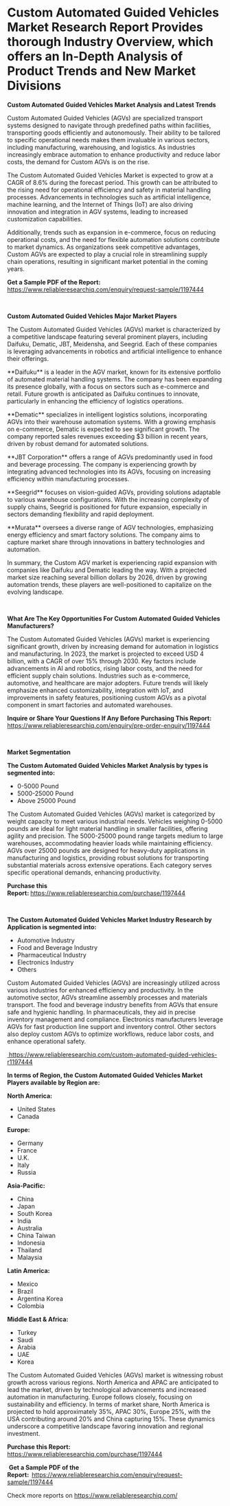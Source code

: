 <p><h1>Custom Automated Guided Vehicles Market Research Report Provides thorough Industry Overview, which offers an In-Depth Analysis of Product Trends and New Market Divisions</h1></p><p><strong>Custom Automated Guided Vehicles Market Analysis and Latest Trends</strong></p>
<p><p>Custom Automated Guided Vehicles (AGVs) are specialized transport systems designed to navigate through predefined paths within facilities, transporting goods efficiently and autonomously. Their ability to be tailored to specific operational needs makes them invaluable in various sectors, including manufacturing, warehousing, and logistics. As industries increasingly embrace automation to enhance productivity and reduce labor costs, the demand for Custom AGVs is on the rise.</p><p>The Custom Automated Guided Vehicles Market is expected to grow at a CAGR of 8.6% during the forecast period. This growth can be attributed to the rising need for operational efficiency and safety in material handling processes. Advancements in technologies such as artificial intelligence, machine learning, and the Internet of Things (IoT) are also driving innovation and integration in AGV systems, leading to increased customization capabilities.</p><p>Additionally, trends such as expansion in e-commerce, focus on reducing operational costs, and the need for flexible automation solutions contribute to market dynamics. As organizations seek competitive advantages, Custom AGVs are expected to play a crucial role in streamlining supply chain operations, resulting in significant market potential in the coming years.</p></p>
<p><strong>Get a Sample PDF of the Report:&nbsp;</strong> <a href="https://www.reliableresearchiq.com/enquiry/request-sample/1197444?utm_campaign=1842&utm_medium=2&utm_source=Github&utm_content=ia&utm_term=28022025&utm_id=custom-automated-guided-vehicles">https://www.reliableresearchiq.com/enquiry/request-sample/1197444</a></p>
<p>&nbsp;</p>
<p><strong>Custom Automated Guided Vehicles Major Market Players</strong></p>
<p><p>The Custom Automated Guided Vehicles (AGVs) market is characterized by a competitive landscape featuring several prominent players, including Daifuku, Dematic, JBT, Meidensha, and Seegrid. Each of these companies is leveraging advancements in robotics and artificial intelligence to enhance their offerings.</p><p>**Daifuku** is a leader in the AGV market, known for its extensive portfolio of automated material handling systems. The company has been expanding its presence globally, with a focus on sectors such as e-commerce and retail. Future growth is anticipated as Daifuku continues to innovate, particularly in enhancing the efficiency of logistics operations.</p><p>**Dematic** specializes in intelligent logistics solutions, incorporating AGVs into their warehouse automation systems. With a growing emphasis on e-commerce, Dematic is expected to see significant growth. The company reported sales revenues exceeding $3 billion in recent years, driven by robust demand for automated solutions.</p><p>**JBT Corporation** offers a range of AGVs predominantly used in food and beverage processing. The company is experiencing growth by integrating advanced technologies into its AGVs, focusing on increasing efficiency within manufacturing processes.</p><p>**Seegrid** focuses on vision-guided AGVs, providing solutions adaptable to various warehouse configurations. With the increasing complexity of supply chains, Seegrid is positioned for future expansion, especially in sectors demanding flexibility and rapid deployment.</p><p>**Murata** oversees a diverse range of AGV technologies, emphasizing energy efficiency and smart factory solutions. The company aims to capture market share through innovations in battery technologies and automation.</p><p>In summary, the Custom AGV market is experiencing rapid expansion with companies like Daifuku and Dematic leading the way. With a projected market size reaching several billion dollars by 2026, driven by growing automation trends, these players are well-positioned to capitalize on the evolving landscape.</p></p>
<p>&nbsp;</p>
<p><strong>What Are The Key Opportunities For Custom Automated Guided Vehicles Manufacturers?</strong></p>
<p><p>The Custom Automated Guided Vehicles (AGVs) market is experiencing significant growth, driven by increasing demand for automation in logistics and manufacturing. In 2023, the market is projected to exceed USD 4 billion, with a CAGR of over 15% through 2030. Key factors include advancements in AI and robotics, rising labor costs, and the need for efficient supply chain solutions. Industries such as e-commerce, automotive, and healthcare are major adopters. Future trends will likely emphasize enhanced customizability, integration with IoT, and improvements in safety features, positioning custom AGVs as a pivotal component in smart factories and automated warehouses.</p></p>
<p><strong>Inquire or Share Your Questions If Any Before Purchasing This Report:</strong> <a href="https://www.reliableresearchiq.com/enquiry/pre-order-enquiry/1197444?utm_campaign=1842&utm_medium=2&utm_source=Github&utm_content=ia&utm_term=28022025&utm_id=custom-automated-guided-vehicles">https://www.reliableresearchiq.com/enquiry/pre-order-enquiry/1197444</a></p>
<p>&nbsp;</p>
<p><strong>Market Segmentation</strong></p>
<p><strong>The Custom Automated Guided Vehicles Market Analysis by types is segmented into:</strong></p>
<p><ul><li>0-5000 Pound</li><li>5000-25000 Pound</li><li>Above 25000 Pound</li></ul></p>
<p><p>The Custom Automated Guided Vehicles (AGVs) market is categorized by weight capacity to meet various industrial needs. Vehicles weighing 0-5000 pounds are ideal for light material handling in smaller facilities, offering agility and precision. The 5000-25000 pound range targets medium to large warehouses, accommodating heavier loads while maintaining efficiency. AGVs over 25000 pounds are designed for heavy-duty applications in manufacturing and logistics, providing robust solutions for transporting substantial materials across extensive operations. Each category serves specific operational demands, enhancing productivity.</p></p>
<p><strong>Purchase this Report:&nbsp;</strong><a href="https://www.reliableresearchiq.com/purchase/1197444?utm_campaign=1842&utm_medium=2&utm_source=Github&utm_content=ia&utm_term=28022025&utm_id=custom-automated-guided-vehicles">https://www.reliableresearchiq.com/purchase/1197444</a></p>
<p>&nbsp;</p>
<p><strong>The Custom Automated Guided Vehicles Market Industry Research by Application is segmented into:</strong></p>
<p><ul><li>Automotive Industry</li><li>Food and Beverage Industry</li><li>Pharmaceutical Industry</li><li>Electronics Industry</li><li>Others</li></ul></p>
<p><p>Custom Automated Guided Vehicles (AGVs) are increasingly utilized across various industries for enhanced efficiency and productivity. In the automotive sector, AGVs streamline assembly processes and materials transport. The food and beverage industry benefits from AGVs that ensure safe and hygienic handling. In pharmaceuticals, they aid in precise inventory management and compliance. Electronics manufacturers leverage AGVs for fast production line support and inventory control. Other sectors also deploy custom AGVs to optimize workflows, reduce labor costs, and enhance operational safety.</p></p>
<p><a href="https://www.reliableresearchiq.com/custom-automated-guided-vehicles-r1197444?utm_campaign=1842&utm_medium=2&utm_source=Github&utm_content=ia&utm_term=28022025&utm_id=custom-automated-guided-vehicles">&nbsp;https://www.reliableresearchiq.com/custom-automated-guided-vehicles-r1197444</a></p>
<p><strong>In terms of Region, the Custom Automated Guided Vehicles Market Players available by Region are:</strong></p>
<p>
    <p> <strong> North America: </strong>
        <ul>
            <li>United States</li>
            <li>Canada</li>
        </ul>
        </p> 
    <p> <strong> Europe: </strong>
        <ul>
            <li>Germany</li>
            <li>France</li>
            <li>U.K.</li>
            <li>Italy</li>
            <li>Russia</li>
        </ul>
        </p> 
    <p> <strong> Asia-Pacific: </strong>
        <ul>
            <li>China</li>
            <li>Japan</li>
            <li>South Korea</li>
            <li>India</li>
            <li>Australia</li>
            <li>China Taiwan</li>
            <li>Indonesia</li>
            <li>Thailand</li>
            <li>Malaysia</li>
        </ul>
        </p> 
    <p> <strong> Latin America: </strong>
        <ul>
            <li>Mexico</li>
            <li>Brazil</li>
            <li>Argentina Korea</li>
            <li>Colombia</li>
        </ul>
        </p> 
    <p> <strong> Middle East & Africa: </strong>
        <ul>
            <li>Turkey</li>
            <li>Saudi</li>
            <li>Arabia</li>
            <li>UAE</li>
            <li>Korea</li>
        </ul>
    </p>
    </p>
<p><p>The Custom Automated Guided Vehicles (AGVs) market is witnessing robust growth across various regions. North America and APAC are anticipated to lead the market, driven by technological advancements and increased automation in manufacturing. Europe follows closely, focusing on sustainability and efficiency. In terms of market share, North America is projected to hold approximately 35%, APAC 30%, Europe 25%, with the USA contributing around 20% and China capturing 15%. These dynamics underscore a competitive landscape favoring innovation and regional investment.</p></p>
<p><strong>Purchase this Report: </strong><a href="https://www.reliableresearchiq.com/purchase/1197444?utm_campaign=1842&utm_medium=2&utm_source=Github&utm_content=ia&utm_term=28022025&utm_id=custom-automated-guided-vehicles">https://www.reliableresearchiq.com/purchase/1197444</a></p>
<p>&nbsp;<strong>Get a Sample PDF of the Report:&nbsp;&nbsp;</strong><a href="https://www.reliableresearchiq.com/enquiry/request-sample/1197444?utm_campaign=1842&utm_medium=2&utm_source=Github&utm_content=ia&utm_term=28022025&utm_id=custom-automated-guided-vehicles">https://www.reliableresearchiq.com/enquiry/request-sample/1197444</a></p>
<p><strong></strong></p>
<p>Check more reports on <a href="https://www.reliableresearchiq.com/?utm_campaign=1842&utm_medium=2&utm_source=Github&utm_content=ia&utm_term=28022025&utm_id=custom-automated-guided-vehicles">https://www.reliableresearchiq.com/</a></p>